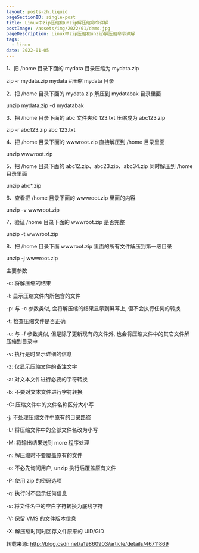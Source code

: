 ```yaml
---
layout: posts-zh.liquid
pageSectionID: single-post
title: Linux中zip压缩和unzip解压缩命令详解
postImage: /assets/img/2022/01/demo.jpg
pageDescription: Linux中zip压缩和unzip解压缩命令详解
tags: 
  - linux
date: 2022-01-05
---
```


1、把 /home 目录下面的 mydata 目录压缩为 mydata.zip

zip -r mydata.zip mydata #压缩 mydata 目录

2、把 /home 目录下面的 mydata.zip 解压到 mydatabak 目录里面

unzip mydata.zip -d mydatabak

3、把 /home 目录下面的 abc 文件夹和 123.txt 压缩成为 abc123.zip

zip -r abc123.zip abc 123.txt

4、把 /home 目录下面的 wwwroot.zip 直接解压到 /home 目录里面

unzip wwwroot.zip

5、把 /home 目录下面的 abc12.zip、abc23.zip、abc34.zip 同时解压到 /home 目录里面

unzip abc*.zip

6、查看把 /home 目录下面的 wwwroot.zip 里面的内容

unzip -v wwwroot.zip

7、验证 /home 目录下面的 wwwroot.zip 是否完整

unzip -t wwwroot.zip

8、把 /home 目录下面 wwwroot.zip 里面的所有文件解压到第一级目录

unzip -j wwwroot.zip

主要参数

-c: 将解压缩的结果

-l: 显示压缩文件内所包含的文件

-p: 与 -c 参数类似, 会将解压缩的结果显示到屏幕上, 但不会执行任何的转换

-t: 检查压缩文件是否正确

-u: 与 -f 参数类似, 但是除了更新现有的文件外, 也会将压缩文件中的其它文件解压缩到目录中

-v: 执行是时显示详细的信息

-z: 仅显示压缩文件的备注文字

-a: 对文本文件进行必要的字符转换

-b: 不要对文本文件进行字符转换

-C: 压缩文件中的文件名称区分大小写

-j: 不处理压缩文件中原有的目录路径

-L: 将压缩文件中的全部文件名改为小写

-M: 将输出结果送到 more 程序处理

-n: 解压缩时不要覆盖原有的文件

-o: 不必先询问用户, unzip 执行后覆盖原有文件

-P: 使用 zip 的密码选项

-q: 执行时不显示任何信息

-s: 将文件名中的空白字符转换为底线字符

-V: 保留 VMS 的文件版本信息

-X: 解压缩时同时回存文件原来的 UID/GID

转载来源: <a href="http://blog.csdn.net/a19860903/article/details/46711869" target="_blank">http://blog.csdn.net/a19860903/article/details/46711869</a>